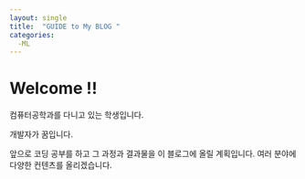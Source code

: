 ```yaml
---
layout: single
title:  "GUIDE to My BLOG "
categories:
  -ML
---
```




# Welcome !!

컴퓨터공학과를 다니고 있는 학생입니다.

개발자가 꿈입니다.

앞으로 코딩 공부를 하고 그 과정과 결과물을 이 블로그에 올릴 계획입니다.
여러 분야에 다양한 컨텐츠를 올리겠습니다.


